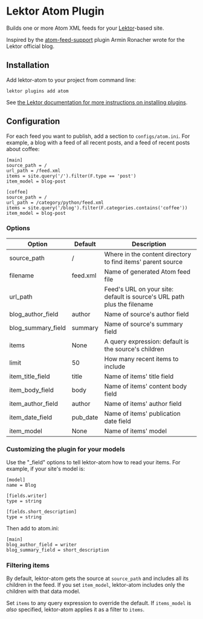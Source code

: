# Lektor Atom Plugin

Builds one or more Atom XML feeds for your [Lektor](https://www.getlektor.com/)-based site.

Inspired by the [atom-feed-support](https://github.com/lektor/lektor-website/tree/master/packages/atom-feed-support) plugin Armin Ronacher wrote for the Lektor official blog.

## Installation

Add lektor-atom to your project from command line:

```
lektor plugins add atom
```

See [the Lektor documentation for more instructions on installing plugins](https://www.getlektor.com/docs/plugins/).

## Configuration

For each feed you want to publish, add a section to `configs/atom.ini`. For example, a blog with a feed of all recent posts, and a feed of recent posts about coffee:

```
[main]
source_path = /
url_path = /feed.xml
items = site.query('/').filter(F.type == 'post')
item_model = blog-post

[coffee]
source_path = /
url_path = /category/python/feed.xml
items = site.query('/blog').filter(F.categories.contains('coffee'))
item_model = blog-post
```

### Options

|Option               | Default    | Description
|---------------------|------------|-------------------------------------------------------------------------
|source\_path         | /          | Where in the content directory to find items' parent source
|filename             | feed.xml   | Name of generated Atom feed file
|url\_path            |            | Feed's URL on your site: default is source's URL path plus the filename
|blog\_author\_field  | author     | Name of source's author field
|blog\_summary\_field | summary    | Name of source's summary field
|items                | None       | A query expression: default is the source's children
|limit                | 50         | How many recent items to include
|item\_title\_field   | title      | Name of items' title field
|item\_body\_field    | body       | Name of items' content body field
|item\_author\_field  | author     | Name of items' author field
|item\_date\_field    | pub\_date  | Name of items' publication date field
|item\_model          | None       | Name of items' model

### Customizing the plugin for your models

Use the "_field" options to tell lektor-atom how to read your items. For example, if your site's model is:

```
[model]
name = Blog

[fields.writer]
type = string

[fields.short_description]
type = string
```

Then add to atom.ini:

```
[main]
blog_author_field = writer
blog_summary_field = short_description
```

### Filtering items

By default, lektor-atom gets the source at `source_path` and includes all its children in the feed. If you set `item_model`, lektor-atom includes only the children with that data model.

Set `items` to any query expression to override the default. If `items_model` is *also* specified, lektor-atom applies it as a filter to `items`.
